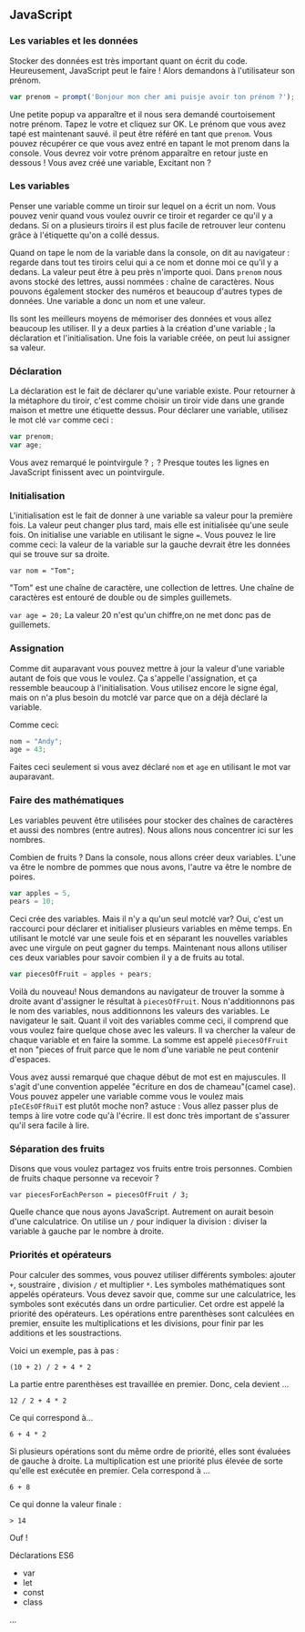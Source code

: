 ## JavaScript

### Les variables et les données
Stocker des données est très important quant on écrit du code. Heureusement, JavaScript peut le faire !
Alors demandons à l'utilisateur son prénom.

```js
var prenom = prompt('Bonjour mon cher ami puis­je avoir ton prénom ?');
```
Une petite popup va apparaître et il nous sera demandé courtoisement notre prénom. Tapez le votre et cliquez sur OK.
Le prénom que vous avez tapé est maintenant sauvé. il peut être référé en tant que `prenom`. 
Vous pouvez récupérer ce que vous avez entré en tapant le mot  prenom  dans la console. Vous devrez voir votre prénom apparaître en retour juste en dessous !
Vous avez créé une variable, Excitant non ?

### Les variables
Penser une variable comme un tiroir sur lequel on a écrit un nom. 
Vous pouvez venir quand vous voulez ouvrir ce tiroir et regarder ce qu'il y a dedans. Si on a plusieurs tiroirs il est plus facile de retrouver leur contenu grâce à l'étiquette qu'on a collé dessus.

Quand on tape le nom de la variable dans la console, on dit au navigateur : regarde dans tout tes tiroirs celui qui a ce nom et donne moi ce qu'il y a dedans. 
La valeur peut être à peu près n'importe quoi. Dans `prenom` nous avons stocké des lettres, aussi nommées : chaîne de caractères. Nous pouvons également stocker des numéros et beaucoup d'autres types de données.
Une variable a donc un nom et une valeur.

Ils sont les meilleurs moyens de mémoriser des données et vous allez beaucoup les utiliser. Il y a deux parties à la création d'une variable ; la déclaration et l'initialisation. 
Une fois la variable créée, on peut lui assigner sa valeur.

### Déclaration
La déclaration est le fait de déclarer qu'une variable existe. Pour retourner à la métaphore du tiroir, c'est comme choisir un tiroir vide dans une grande maison et mettre une étiquette dessus.
Pour déclarer une variable, utilisez le mot clé `var` comme ceci :

```js
var prenom;
var age;
```
Vous avez remarqué le point­virgule ? `;` ? 
Presque toutes les lignes en JavaScript finissent avec un point­virgule.

### Initialisation
L'initialisation est le fait de donner à une variable sa valeur pour la première fois. La valeur peut changer plus tard, mais elle est initialisée qu'une seule fois.
On initialise une variable en utilisant le signe `=`. Vous pouvez le lire comme ceci: la valeur de la variable sur la gauche devrait être les données qui se trouve sur sa droite.

`var nom = "Tom";`

"Tom" est une chaîne de caractère, une collection de lettres. Une chaîne de caractères est entouré de double ou de simples guillemets.

`var age = 20;`
La valeur 20 n'est qu'un chiffre,on ne met donc pas de guillemets.

### Assignation
Comme dit auparavant vous pouvez mettre à jour la valeur d'une variable autant de fois que vous le voulez. 
Ça s'appelle l'assignation, et ça ressemble beaucoup à l'initialisation. 
Vous utilisez encore le signe égal, mais on n'a plus besoin du mot­clé var parce que on a déjà déclaré la variable.

Comme ceci:

```js
nom = "Andy";
age = 43;
```
Faites ceci seulement si vous avez déclaré `nom` et `age` en utilisant le mot var auparavant. 

### Faire des mathématiques
Les variables peuvent être utilisées pour stocker des chaînes de caractères et aussi des nombres (entre autres). Nous allons nous concentrer ici sur les nombres.

Combien de fruits ?
Dans la console, nous allons créer deux variables. 
L'une va être le nombre de pommes que nous avons, l'autre va être le nombre de poires.

```js
var apples = 5,
pears = 10;
```
Ceci crée des variables. 
Mais il n'y a qu'un seul mot­clé var? 
Oui, c'est un raccourci pour déclarer et initialiser plusieurs variables en même temps. 
En utilisant le mot­clé var une seule fois et en séparant les nouvelles variables avec une virgule on peut gagner du temps.
Maintenant nous allons utiliser ces deux variables pour savoir combien il y a de fruits au total.

```js
var piecesOfFruit = apples + pears;
```
Voilà du nouveau! Nous demandons au navigateur de trouver la somme à droite avant d'assigner le résultat à `piecesOfFruit`. 
Nous n'additionnons pas le nom des variables, nous additionnons les valeurs des variables. Le navigateur le sait. 
Quant il voit des variables comme ceci, il comprend que vous voulez faire quelque chose avec les valeurs. Il va chercher la valeur de chaque variable et en faire la somme.
La somme est appelé `piecesOfFruit` et non "pieces of fruit parce que le nom d'une variable ne peut contenir d'espaces.

Vous avez aussi remarqué que chaque début de mot est en majuscules. 
Il s'agit d'une convention appelée "écriture en dos de chameau"(camel case). Vous pouvez appeler une variable comme vous le voulez mais `pIeCEsOFfRuiT` est plutôt moche non?
astuce : Vous allez passer plus de temps à lire votre code qu'à l'écrire. 
Il est donc très important de s'assurer qu'il sera facile à lire.

### Séparation des fruits
Disons que vous voulez partagez vos fruits entre trois personnes. 
Combien de fruits chaque personne va recevoir ?
```
var piecesForEachPerson = piecesOfFruit / 3;
```
Quelle chance que nous ayons JavaScript. 
Autrement on aurait besoin d'une calculatrice.
On utilise un `/` pour indiquer la division : diviser la variable à gauche par le nombre à droite.

### Priorités et opérateurs
Pour calculer des sommes, vous pouvez utiliser différents symboles: ajouter `+`, soustraire `­`, division `/` et multiplier `*`.
Les symboles mathématiques sont appelés opérateurs. Vous devez savoir que, comme sur une calculatrice, les symboles sont exécutés dans un ordre particulier. 
Cet ordre est appelé la priorité des opérateurs. Les opérations entre parenthèses sont calculées en premier, ensuite les multiplications et les divisions, pour finir par les additions et les soustractions.

Voici un exemple, pas à pas :
```
(10 + 2) / 2 + 4 * 2
```

La partie entre parenthèses est travaillée en premier. Donc, cela devient ...
```
12 / 2 + 4 * 2
```

Ce qui correspond à...
```
6 + 4 * 2
```

Si plusieurs opérations sont du même ordre de priorité, elles sont évaluées de gauche à droite.
La multiplication est une priorité plus élevée de sorte qu'elle est exécutée en premier. 
Cela correspond à ...
```
6 + 8
```

Ce qui donne la valeur finale :
```
­> 14
```

Ouf !


Déclarations ES6

- var 
- let
- const 
- class

...